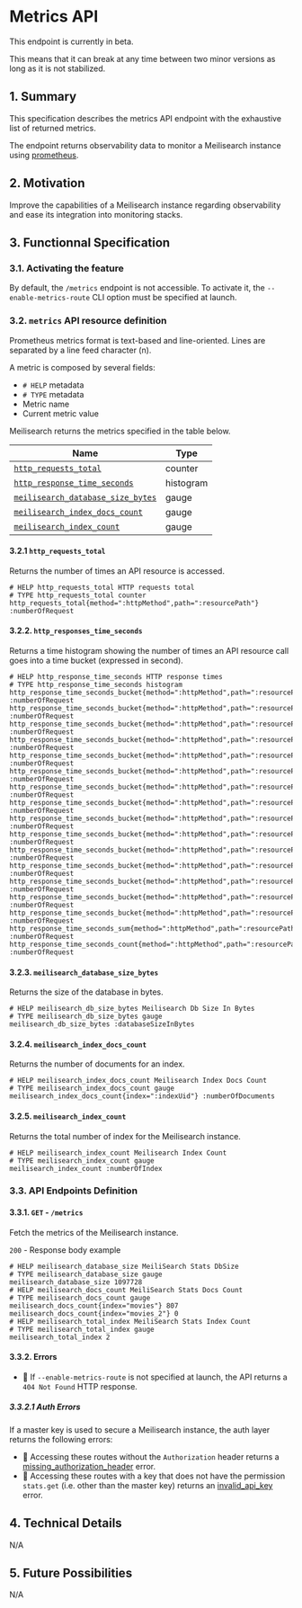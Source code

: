 # Metrics API

This endpoint is currently in beta.

This means that it can break at any time between two minor versions as long as it is not stabilized.

## 1. Summary

This specification describes the metrics API endpoint with the exhaustive list of returned metrics.

The endpoint returns observability data to monitor a Meilisearch instance using [prometheus](https://prometheus.io/).

## 2. Motivation

Improve the capabilities of a Meilisearch instance regarding observability and ease its integration into monitoring stacks.

## 3. Functionnal Specification

### 3.1. Activating the feature

By default, the `/metrics` endpoint is not accessible. To activate it, the `--enable-metrics-route` CLI option must be specified at launch.

### 3.2. `metrics` API resource definition

Prometheus metrics format is text-based and line-oriented. Lines are separated by a line feed character (n).

A metric is composed by several fields:

- `# HELP` metadata
- `# TYPE` metadata
- Metric name
- Current metric value

Meilisearch returns the metrics specified in the table below.

| Name                                                                      | Type      |
|---------------------------------------------------------------------------|-----------|
| [`http_requests_total`](#321-http_requests_total)                         | counter   |
| [`http_response_time_seconds`](#322-http_response_time_seconds)           | histogram |
| [`meilisearch_database_size_bytes`](#323-meilisearch_database_size_bytes) | gauge     |
| [`meilisearch_index_docs_count`](#324-meilisearch_index_docs_count)       | gauge     |
| [`meilisearch_index_count`](#325-meilisearch_index_count)                 | gauge     |

#### 3.2.1 `http_requests_total`

Returns the number of times an API resource is accessed.

```
# HELP http_requests_total HTTP requests total
# TYPE http_requests_total counter
http_requests_total{method=":httpMethod",path=":resourcePath"} :numberOfRequest
```

#### 3.2.2. `http_responses_time_seconds`

Returns a time histogram showing the number of times an API resource call goes into a time bucket (expressed in second).

```
# HELP http_response_time_seconds HTTP response times
# TYPE http_response_time_seconds histogram
http_response_time_seconds_bucket{method=":httpMethod",path=":resourcePath",le="0.0005"} :numberOfRequest
http_response_time_seconds_bucket{method=":httpMethod",path=":resourcePath",le="0.0008"} :numberOfRequest
http_response_time_seconds_bucket{method=":httpMethod",path=":resourcePath",le="0.00085"} :numberOfRequest
http_response_time_seconds_bucket{method=":httpMethod",path=":resourcePath",le="0.0009"} :numberOfRequest
http_response_time_seconds_bucket{method=":httpMethod",path=":resourcePath",le="0.00095"} :numberOfRequest
http_response_time_seconds_bucket{method=":httpMethod",path=":resourcePath",le="0.001"} :numberOfRequest
http_response_time_seconds_bucket{method=":httpMethod",path=":resourcePath",le="0.00105"} :numberOfRequest
http_response_time_seconds_bucket{method=":httpMethod",path=":resourcePath",le="0.0011"} :numberOfRequest
http_response_time_seconds_bucket{method=":httpMethod",path=":resourcePath",le="0.00115"} :numberOfRequest
http_response_time_seconds_bucket{method=":httpMethod",path=":resourcePath",le="0.0012"} :numberOfRequest
http_response_time_seconds_bucket{method=":httpMethod",path=":resourcePath",le="0.0015"} :numberOfRequest
http_response_time_seconds_bucket{method=":httpMethod",path=":resourcePath",le="0.002"} :numberOfRequest
http_response_time_seconds_bucket{method=":httpMethod",path=":resourcePath",le="0.003"} :numberOfRequest
http_response_time_seconds_bucket{method=":httpMethod",path=":resourcePath",le="1"} :numberOfRequest
http_response_time_seconds_bucket{method=":httpMethod",path=":resourcePath",le="+Inf"} :numberOfRequest
http_response_time_seconds_sum{method=":httpMethod",path=":resourcePath"} :numberOfRequest
http_response_time_seconds_count{method=":httpMethod",path=":resourcePath"} :numberOfRequest
```

#### 3.2.3. `meilisearch_database_size_bytes`

Returns the size of the database in bytes.

```
# HELP meilisearch_db_size_bytes Meilisearch Db Size In Bytes
# TYPE meilisearch_db_size_bytes gauge
meilisearch_db_size_bytes :databaseSizeInBytes
```

#### 3.2.4. `meilisearch_index_docs_count`

Returns the number of documents for an index.

```
# HELP meilisearch_index_docs_count Meilisearch Index Docs Count
# TYPE meilisearch_index_docs_count gauge
meilisearch_index_docs_count{index=":indexUid"} :numberOfDocuments
```

#### 3.2.5. `meilisearch_index_count`

Returns the total number of index for the Meilisearch instance.

```
# HELP meilisearch_index_count Meilisearch Index Count
# TYPE meilisearch_index_count gauge
meilisearch_index_count :numberOfIndex
````

### 3.3. API Endpoints Definition

#### 3.3.1. `GET` - `/metrics`

Fetch the metrics of the Meilisearch instance.

`200` - Response body example

```
# HELP meilisearch_database_size MeiliSearch Stats DbSize
# TYPE meilisearch_database_size gauge
meilisearch_database_size 1097728
# HELP meilisearch_docs_count MeiliSearch Stats Docs Count
# TYPE meilisearch_docs_count gauge
meilisearch_docs_count{index="movies"} 807
meilisearch_docs_count{index="movies_2"} 0
# HELP meilisearch_total_index MeiliSearch Stats Index Count
# TYPE meilisearch_total_index gauge
meilisearch_total_index 2
```

#### 3.3.2. Errors

- 🔴 If `--enable-metrics-route` is not specified at launch, the API returns a `404 Not Found` HTTP response.

##### 3.3.2.1 Auth Errors

If a master key is used to secure a Meilisearch instance, the auth layer returns the following errors:

- 🔴 Accessing these routes without the `Authorization` header returns a [missing_authorization_header](0061-error-format-and-definitions.md#missing_authorization_header) error.
- 🔴 Accessing these routes with a key that does not have the permission `stats.get` (i.e. other than the master key) returns an [invalid_api_key](0061-error-format-and-definitions.md#invalid_api_key) error.

## 4. Technical Details
N/A

## 5. Future Possibilities
N/A